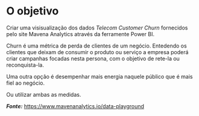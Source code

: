# O objetivo 

Criar uma visisualização dos dados *Telecom Customer Churn* fornecidos pelo site Mavena Analytics através da ferramente Power BI.

Churn é uma métrica de perda de clientes de um negócio. Entedendo os clientes que deixam de consumir o produto ou serviço a empresa poderá criar campanhas focadas nesta persona, com o objetivo de rete-la ou reconquista-la.

Uma outra opção é desempenhar mais energia naquele público que é mais fiel ao negócio.

Ou utilizar ambas as medidas.

***Fonte:*** https://www.mavenanalytics.io/data-playground